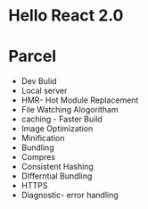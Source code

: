 # Hello React 2.0

# Parcel

- Dev Bulid
- Local server
- HMR- Hot Module Replacement
- File Watching Alogoritham 
- caching - Faster Build
- Image Optimization
- Minification
- Bundling
- Compres
- Consistent Hashing
- DIfferntial Bundling
-  HTTPS
- Diagnostic- error handling